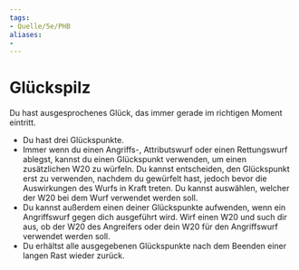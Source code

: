 ```yaml
---
tags:
- Quelle/5e/PHB
aliases:
- 
---
```

# Glückspilz

Du hast ausgesprochenes Glück, das immer gerade im richtigen Moment eintritt.

- Du hast drei Glückspunkte.
- Immer wenn du einen Angriffs-, Attributswurf oder einen Rettungswurf ablegst, kannst du einen Glückspunkt verwenden, um einen zusätzlichen W20 zu würfeln. Du kannst entscheiden, den Glückspunkt erst zu verwenden, nachdem du gewürfelt hast, jedoch bevor die Auswirkungen des Wurfs in Kraft treten. Du kannst auswählen, welcher der W20 bei dem Wurf verwendet werden soll.
- Du kannst außerdem einen deiner Glückspunkte aufwenden, wenn ein Angriffswurf gegen dich ausgeführt wird. Wirf einen W20 und such dir aus, ob der W20 des Angreifers oder dein W20 für den Angriffswurf verwendet werden soll.
- Du erhältst alle ausgegebenen Glückspunkte nach dem Beenden einer langen Rast wieder zurück.